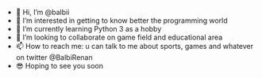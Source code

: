 - 👋 Hi, I’m @balbii
- 👀 I’m interested in getting to know better the programming world
- 🌱 I’m currently learning Python 3 as a hobby
- 💞️ I’m looking to collaborate on game field and educational area
- 📫 How to reach me: u can talk to me about sports, games and whatever on twitter @BalbiRenan
- 😎 Hoping to see you soon
<!---
balbii/balbii is a ✨ special ✨ repository because its `README.md` (this file) appears on your GitHub profile.
You can click the Preview link to take a look at your changes.
--->
